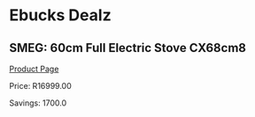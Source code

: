 
# Ebucks Dealz
## SMEG: 60cm Full Electric Stove CX68cm8
[Product Page](https://www.ebucks.com/web/shop/productSelected.do?prodId=315644817&catId=1196429345)

Price: R16999.00

Savings: 1700.0


	